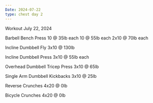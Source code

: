 ```yaml
---
Date: 2024-07-22
type: chest day 2
---
```

Workout July 22, 2024

Barbell Bench Press
10 @ 35lb each
10 @ 55lb each
2x10 @ 70lb each

Incline Dumbbell Fly
3x10 @ 130lb

Incline Dumbbell Press
3x10 @ 55lb each

Overhead Dumbbell Tricep Press
3x10 @ 65lb

Single Arm Dumbbell Kickbacks
3x10 @ 25lb

Reverse Crunches
4x20 @ 0lb

Bicycle Crunches
4x20 @ 0lb